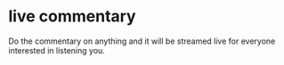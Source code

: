 # live commentary
Do the commentary on anything and it will be streamed live for everyone interested in listening you.